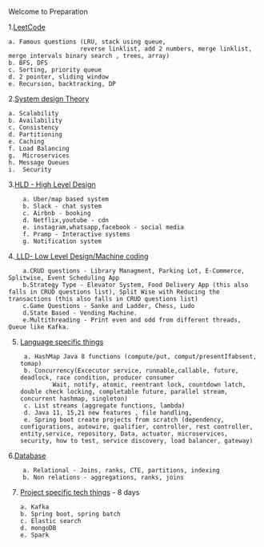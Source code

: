 Welcome to Preparation

1.[LeetCode](LeetCode)

    a. Famous questions (LRU, stack using queue, 
                        reverse linklist, add 2 numbers, merge linklist, merge intervals binary search , trees, array)
    b. BFS, DFS
    c. Sorting, priority queue
    d. 2 pointer, sliding window
    e. Recursion, backtracking, DP

2.[System design Theory](System%20Design)

    a. Scalability
    b. Availability
    c. Consistency
    d. Partitioning
    e. Caching
    f. Load Balancing
    g.  Microservices
    h. Message Queues
    i.  Security

3.[HLD - High Level Design](High%20Level%20Design)

        a. Uber/map based system
        b. Slack - chat system
        c. Airbnb - booking 
        d. Netflix,youtube - cdn
        e. instagram,whatsapp,facebook - social media
        f. Pramp - Interactive systems
        g. Notification system

4.[ LLD- Low Level Design/Machine coding](Low%20Level%20Design)

		a.CRUD questions - Library Managment, Parking Lot, E-Commerce, Splitwise, Event Scheduling App
        b.Strategy Type - Elevator System, Food Delivery App (this also falls in CRUD questions list), Split Wise with Reducing the transactions (this also falls in CRUD questions list)
        c.Game Questions - Sanke and Ladder, Chess, Ludo
        d.State Based - Vending Machine.
        e.Multithreading - Print even and odd from different threads, Queue like Kafka.
	
5. [ Language specific things](Lanaguage%20Specific%20things)

		a. HashMap Java 8 functions (compute/put, comput/presentIfabsent, tomap)
		b. Concurrency(Excecutor service, runnable,callable, future, deadlock, race condition, producer consumer
				Wait, notify, atomic, reentrant lock, countdown latch, double check locking, completable future, parallel stream, concurrent hashmap, singleton)
		c. List streams (aggregate functions, lambda)
		d. Java 11, 15,21 new features , file handling, 
		e. Spring boot create projects from scratch (dependency, configurations, autowire, qualifier, controller, rest controller, entity,service, repository, Data, actuator, microservices, security, how to test, service discovery, load balancer, gateway)
 
6.[Database](Database)

		a. Relational - Joins, ranks, CTE, partitions, indexing
		b. Non relations - aggregations, ranks, joins

7.  [Project specific tech things](Project%20Specific%20things) - 8 days

		a. Kafka
		b. Spring boot, spring batch
		c. Elastic search
		d. mongoDB
		e. Spark

